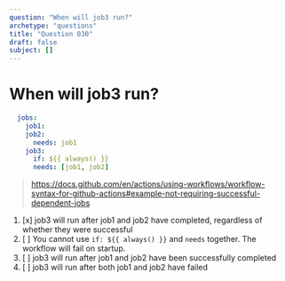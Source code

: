 ```yaml
---
question: "When will job3 run?"
archetype: "questions"
title: "Question 030"
draft: false
subject: []
---
```


# When will job3 run?
```yaml
  jobs:
    job1:
    job2:
      needs: job1
    job3:
      if: ${{ always() }}
      needs: [job1, job2]
```
> https://docs.github.com/en/actions/using-workflows/workflow-syntax-for-github-actions#example-not-requiring-successful-dependent-jobs
1. [x] job3 will run after job1 and job2 have completed, regardless of whether they were successful
1. [ ] You cannot use `if: ${{ always() }}` and `needs` together. The workflow will fail on startup.
1. [ ] job3 will run after job1 and job2 have been successfully completed
1. [ ] job3 will run after both job1 and job2 have failed
